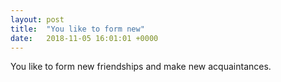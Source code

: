 ```yaml
---
layout: post
title:  "You like to form new"
date:   2018-11-05 16:01:01 +0000
---
```

You like to form new friendships and make new acquaintances.

